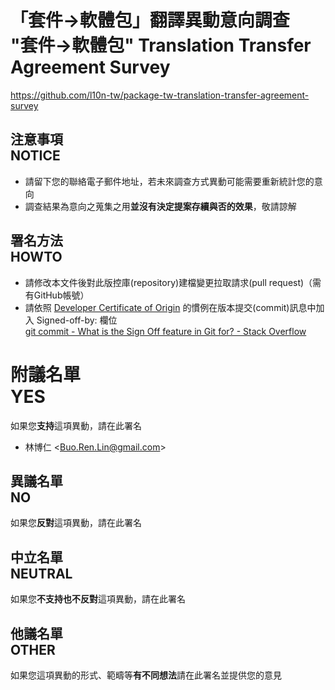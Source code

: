 # 「套件→軟體包」翻譯異動意向調查<br>"套件→軟體包" Translation Transfer Agreement Survey
https://github.com/l10n-tw/package-tw-translation-transfer-agreement-survey

## 注意事項<br>NOTICE
* 請留下您的聯絡電子郵件地址，若未來調查方式異動可能需要重新統計您的意向
* 調查結果為意向之蒐集之用**並沒有決定提案存續與否的效果**，敬請諒解

## 署名方法<br>HOWTO
* 請修改本文件後對此版控庫(repository)建檔變更拉取請求(pull request)（需有GitHub帳號）
* 請依照 [Developer Certificate of Origin](https://developercertificate.org/) 的慣例在版本提交(commit)訊息中加入 Signed-off-by: 欄位  
  [git commit - What is the Sign Off feature in Git for? - Stack Overflow](https://stackoverflow.com/questions/1962094/what-is-the-sign-off-feature-in-git-for)

# 附議名單<br>YES
如果您**支持**這項異動，請在此署名

* 林博仁 &lt;<Buo.Ren.Lin@gmail.com>&gt;

## 異議名單<br>NO
如果您**反對**這項異動，請在此署名

## 中立名單<br>NEUTRAL
如果您**不支持也不反對**這項異動，請在此署名

## 他議名單<br>OTHER
如果您這項異動的形式、範疇等**有不同想法**請在此署名並提供您的意見
